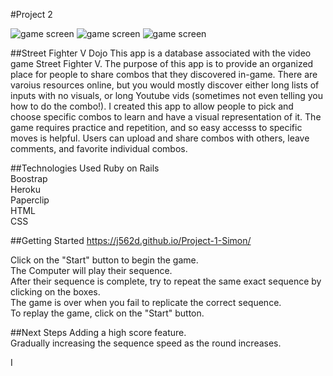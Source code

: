 #Project 2


![game screen](http://i.imgur.com/P2UUP3M.jpg)
![game screen](http://i.imgur.com/cinyqwC.png)
![game screen](http://i.imgur.com/aFvr89Q.png)

##Street Fighter V Dojo
This app is a database associated with the video game Street Fighter V. The purpose of this app is to provide an organized place for people to share combos that they discovered in-game.
There are varoius resources online, but you would mostly discover either long lists of inputs with no visuals, or long Youtube vids (sometimes not even telling you how to do the combo!).
I created this app to allow people to pick and choose specific combos to learn and have a visual representation of it.
The game requires practice and repetition, and so easy accesss to specific moves is helpful.
Users can upload and share combos with others, leave comments, and favorite individual combos.


##Technologies Used
Ruby on Rails
<BR>
Boostrap
<BR>
Heroku
<BR>
Paperclip
<BR>
HTML
<BR>
CSS

##Getting Started
https://j562d.github.io/Project-1-Simon/

Click on the "Start" button to begin the game.
<BR>
The Computer will play their sequence.
<BR>
After their sequence is complete, try to repeat the same exact sequence by clicking on the boxes.
<BR>
The game is over when you fail to replicate the correct sequence.
<BR>
To replay the game, click on the "Start" button.


##Next Steps
Adding a high score feature.
<BR>
Gradually increasing the sequence speed as the round increases.



I